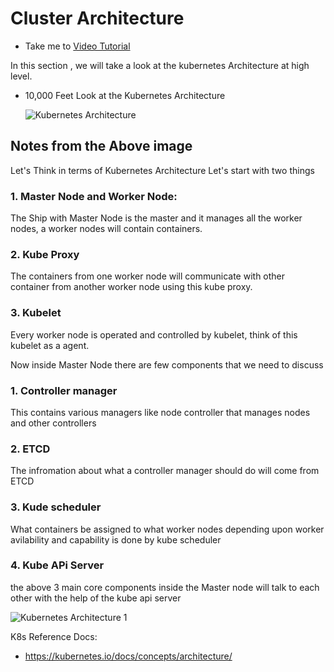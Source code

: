 # Cluster Architecture

  - Take me to [Video Tutorial](https://kodekloud.com/topic/cluster-architecture/)

In this section , we will take a look at the kubernetes Architecture at high level.
- 10,000 Feet Look at the Kubernetes Architecture

  ![Kubernetes Architecture](../../images/k8s-arch.PNG)

## Notes from the Above image
Let's Think in terms of Kubernetes Architecture
Let's start with two things 

### 1. Master Node and Worker Node:
The Ship with Master Node is the master and it manages all the worker nodes,
a worker nodes will contain containers.

### 2. Kube Proxy 
The containers from one worker node will communicate with other container from another worker node
using this kube proxy.

### 3. Kubelet
Every worker node is operated and controlled by kubelet, think of this kubelet as a agent.

Now inside Master Node there are few components that we need to discuss

### 1. Controller manager 
This contains various managers like node controller that manages nodes and other controllers

### 2. ETCD
The infromation about what a controller manager should do will come from ETCD 

### 3. Kude scheduler 
What containers be assigned to what worker nodes depending upon worker avilability and capability is done by kube scheduler

### 4. Kube APi Server
the above 3 main core components inside the Master node will talk to each other with the help of the kube api server
  
  ![Kubernetes Architecture 1](../../images/k8s-arch1.PNG)

  

K8s Reference Docs:
- https://kubernetes.io/docs/concepts/architecture/
